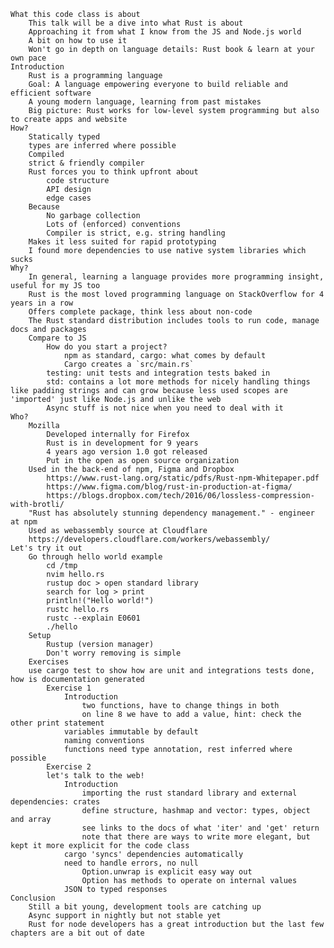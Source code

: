     What this code class is about
        This talk will be a dive into what Rust is about
        Approaching it from what I know from the JS and Node.js world
        A bit on how to use it
        Won't go in depth on language details: Rust book & learn at your own pace
    Introduction
        Rust is a programming language
        Goal: A language empowering everyone to build reliable and efficient software
        A young modern language, learning from past mistakes
        Big picture: Rust works for low-level system programming but also to create apps and website
    How?
        Statically typed
        types are inferred where possible
        Compiled
        strict & friendly compiler
        Rust forces you to think upfront about
            code structure
            API design
            edge cases
        Because
            No garbage collection
            Lots of (enforced) conventions
            Compiler is strict, e.g. string handling
        Makes it less suited for rapid prototyping
        I found more dependencies to use native system libraries which sucks
    Why?
        In general, learning a language provides more programming insight, useful for my JS too
        Rust is the most loved programming language on StackOverflow for 4 years in a row
        Offers complete package, think less about non-code
        The Rust standard distribution includes tools to run code, manage docs and packages
        Compare to JS
            How do you start a project?
                npm as standard, cargo: what comes by default
                Cargo creates a `src/main.rs`
            testing: unit tests and integration tests baked in
            std: contains a lot more methods for nicely handling things like padding strings and can grow because less used scopes are 'imported' just like Node.js and unlike the web
            Async stuff is not nice when you need to deal with it
    Who?
        Mozilla
            Developed internally for Firefox
            Rust is in development for 9 years
            4 years ago version 1.0 got released
            Put in the open as open source organization
        Used in the back-end of npm, Figma and Dropbox
            https://www.rust-lang.org/static/pdfs/Rust-npm-Whitepaper.pdf
            https://www.figma.com/blog/rust-in-production-at-figma/
            https://blogs.dropbox.com/tech/2016/06/lossless-compression-with-brotli/
        "Rust has absolutely stunning dependency management." - engineer at npm
        Used as webassembly source at Cloudflare
        https://developers.cloudflare.com/workers/webassembly/
    Let's try it out
        Go through hello world example
            cd /tmp
            nvim hello.rs
            rustup doc > open standard library
            search for log > print
            println!("Hello world!")
            rustc hello.rs
            rustc --explain E0601
            ./hello
        Setup
            Rustup (version manager)
            Don't worry removing is simple
        Exercises
        use cargo test to show how are unit and integrations tests done, how is documentation generated
            Exercise 1
                Introduction
                    two functions, have to change things in both
                    on line 8 we have to add a value, hint: check the other print statement
                variables immutable by default
                naming conventions
                functions need type annotation, rest inferred where possible
            Exercise 2
            let's talk to the web!
                Introduction
                    importing the rust standard library and external dependencies: crates
                    define structure, hashmap and vector: types, object and array
                    see links to the docs of what 'iter' and 'get' return
                    note that there are ways to write more elegant, but kept it more explicit for the code class
                cargo 'syncs' dependencies automatically
                need to handle errors, no null
                    Option.unwrap is explicit easy way out
                    Option has methods to operate on internal values
                JSON to typed responses
    Conclusion
        Still a bit young, development tools are catching up
        Async support in nightly but not stable yet
        Rust for node developers has a great introduction but the last few chapters are a bit out of date
